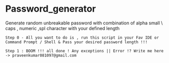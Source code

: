 # Password_generator

Generate random unbreakable password with combination of alpha small \ caps , numeric ,spl character with your defined length

    Step 0 - All you want to do is , run this script in your Fav IDE or Command Prompt / Shell & Pass your desired password length !!!

    Step 1 : BOOM !!! all done ! Any exceptions || Error !? Write me here -> praveenkumar081097@gmail.com
